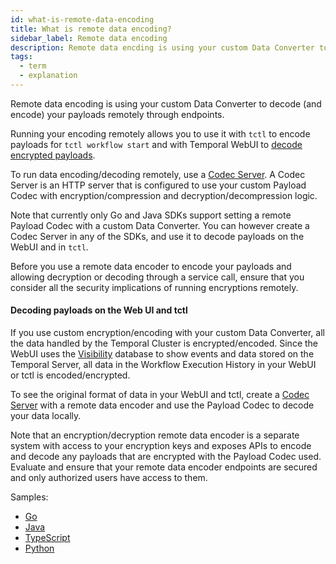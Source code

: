 ```yaml
---
id: what-is-remote-data-encoding
title: What is remote data encoding?
sidebar_label: Remote data encoding
description: Remote data encding is using your custom Data Converter to decode (and encode) your payloads remotely through endpoints.
tags:
  - term
  - explanation
---
```


Remote data encoding is using your custom Data Converter to decode (and encode) your payloads remotely through endpoints.

Running your encoding remotely allows you to use it with `tctl` to encode payloads for `tctl workflow start` and with Temporal WebUI to [decode encrypted payloads](#decoding-payloads-on-the-web-ui-and-tctl).

To run data encoding/decoding remotely, use a [Codec Server](/concepts/what-is-a-codec-server). A Codec Server is an HTTP server that is configured to use your custom Payload Codec with encryption/compression and decryption/decompression logic.

Note that currently only Go and Java SDKs support setting a remote Payload Codec with a custom Data Converter.
You can however create a Codec Server in any of the SDKs, and use it to decode payloads on the WebUI and in `tctl`.

Before you use a remote data encoder to encode your payloads and allowing decryption or decoding through a service call, ensure that you consider all the security implications of running encryptions remotely.

#### Decoding payloads on the Web UI and tctl

If you use custom encryption/encoding with your custom Data Converter, all the data handled by the Temporal Cluster is encrypted/encoded. Since the WebUI uses the [Visibility](/concepts/what-is-visibility) database to show events and data stored on the Temporal Server, all data in the Workflow Execution History in your WebUI or tctl is encoded/encrypted.

To see the original format of data in your WebUI and tctl, create a [Codec Server](/concepts/what-is-a-codec-server) with a remote data encoder and use the Payload Codec to decode your data locally.

Note that an encryption/decryption remote data encoder is a separate system with access to your encryption keys and exposes APIs to encode and decode any payloads that are encrypted with the Payload Codec used. Evaluate and ensure that your remote data encoder endpoints are secured and only authorized users have access to them.

Samples:

- [Go](https://github.com/temporalio/samples-go/tree/main/codec-server)
- [Java](https://github.com/temporalio/sdk-java/tree/master/temporal-remote-data-encoder)
- [TypeScript](https://github.com/temporalio/samples-typescript/tree/main/encryption)
- [Python](https://github.com/temporalio/samples-python/tree/main/encryption)
